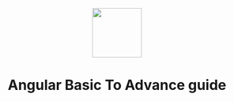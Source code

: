 <center>
<img widht="100px" height="100px" src="https://angular.io/assets/images/logos/angular/shield-large.svg">
<h1>Angular Basic To Advance guide</h1>
</center>
